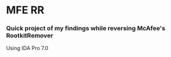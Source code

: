 # MFE RR

### Quick project of my findings while reversing McAfee's RootkitRemover

Using IDA Pro 7.0

